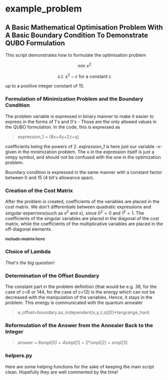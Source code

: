 # example_problem

## A Basic Mathematical Optimisation Problem With A Basic Boundary Condition To Demonstrate QUBO Formulation

This script demonstrates how to formulate the optimisation problem

$$ min \text{ } x^2 $$

$$ s.t. \text{ } x^2-c \text{   for a constant c} $$

up to a positive integer constant of 15.

### Formulation of Minimization Problem and the Boundary Condition

The problem variable is expressed in binary manner to make it easier to express in the forms of 1's and 0's - Those are the only allowed values in the QUBO formulation.
In the code, this is expressed as
> expression_1 = (8x+4y+2z+q)

coefficients being the powers of 2. _expression_1_ is here just our variable -x- given in the minimization problem. The x in the expression itself is just a simpy symbol,
  and should not be confused with the one in the optimization problem.

Boundary condition is expressed in the same manner with a constant factor between 0 and 15 (4 bit's allowance span).

### Creation of the Cost Matrix

After the problem is created, coefficients of the variables are placed in the cost matrix. We don't differentiate between quadratic expressions and singular experrions(such as $x^2$ and $x$),
since $0^2=0$ and $1^2=1$. The coefficients of the singular variables are placed in the diagonal of the cost matrix, while the coefficients of the multiplicative variables are placed in the 
off-diagonal elements.

~~include matrix here~~

### Choice of Lambda
_That's the big question!_

### Determination of the Offset Boundary
The constant part in the problem definition (that would be e.g. 36, for the case of c=6 or 144, for the case of c=12) is the energy which can not be decreased with the manipulation of the variables.
Hence, it stays in the problem. This energy is communicated with the quantum annealer 
>e_offset=boundary.as_independent(x,y,z,q)[0]*langrange_hard

### Reformulation of the Answer from the Annealer Back to the Integer
>answer = 8*smpl[0] + 4*smpl[1] + 2*smpl[2] + smpl[3]

### helpers.py
Here are some helping functions for the sake of keeping the main script clean. Hopefully they are well commented by the time!
